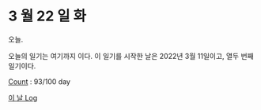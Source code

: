 # 3 월 22 일 화

오늘.

오늘의 일기는 여기까지 이다. 이 일기를 시작한 날은 2022년 3월 11일이고, 열두 번째 일기이다.

[Count](../../../roadmap/roadmap.md) : 93/100 day

[이 날 Log](../../../logs/2022/3/22.md)
